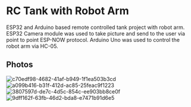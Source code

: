 # RC Tank with Robot Arm
ESP32 and Arduino based remote controlled tank project with robot arm. ESP32 Camera module was used to take picture and send to the user via point to point ESP-NOW protocol. Arduino Uno was used to control the robot arm via HC-05.

## Photos
![c70edf98-4682-41af-b949-1f1ea503b3cd](https://user-images.githubusercontent.com/30238276/75068872-17bfde80-5501-11ea-88a2-9ecb1e1e2f38.jpg)
![a099b416-b31f-412d-ac85-25feac9f1223](https://user-images.githubusercontent.com/30238276/75068868-17274800-5501-11ea-8a72-19fd4e042aae.jpg)
![3807597d-de7c-4d5c-854c-ee903bb8ce0f](https://user-images.githubusercontent.com/30238276/75068866-17274800-5501-11ea-81fd-07318c44bda8.jpg)
![9dff162f-63fb-46d2-bda8-e7471b91d6e5](https://user-images.githubusercontent.com/30238276/75068863-15f61b00-5501-11ea-8e5d-5ac8ea46aa62.jpg)
